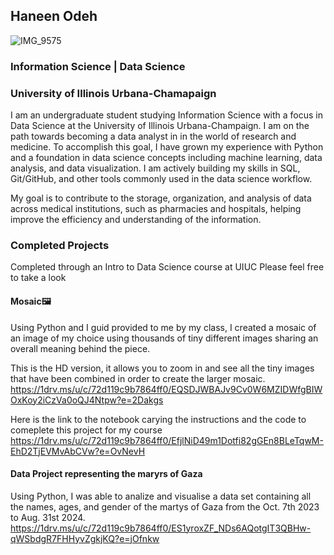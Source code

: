 ## Haneen Odeh
![IMG_9575](https://github.com/user-attachments/assets/e38dae15-bbb9-407b-92c6-14abf4c01c98)

### Information Science | Data Science
### University of Illinois Urbana-Chamapaign


I am an undergraduate student studying Information Science with a focus in Data Science at the University of Illinois Urbana-Champaign. I am on the path towards becoming a data analyst in in the world of research and medicine. To accomplish this goal, I have grown my experience with Python and a foundation in data science concepts including machine learning, data analysis, and data visualization. I am actively building my skills in SQL, Git/GitHub, and other tools commonly used in the data science workflow.

My goal is to contribute to the storage, organization, and analysis of data across medical institutions, such as pharmacies and hospitals, helping improve the efficiency and understanding of the information.

### Completed Projects
Completed through an Intro to Data Science course at UIUC
Please feel free to take a look

#### Mosaic🖼️

Using Python and I guid provided to me by my class, I created a mosaic of an image of my choice using thousands of tiny different images sharing an overall meaning behind the piece. 

This is the HD version, it allows you to zoom in and see all the tiny images that have been combined in order to create the larger mosaic.
https://1drv.ms/u/c/72d119c9b7864ff0/EQSDJWBAJv9Cv0W6MZIDWfgBIWOxKoy2iCzVa0oQJ4Ntpw?e=2Dakgs

Here is the link to the notebook carying the instructions and the code to comeplete this project for my course
https://1drv.ms/u/c/72d119c9b7864ff0/EfjlNiD49m1Dotfi82gGEn8BLeTqwM-EhD2TjEVMvAbCVw?e=OvNevH


#### Data Project representing the maryrs of Gaza 

Using Python, I was able to analize and visualise a data set containing all the names, ages, and gender of the martys of Gaza from the Oct. 7th 2023 to Aug. 31st 2024. 
https://1drv.ms/u/c/72d119c9b7864ff0/ES1yroxZF_NDs6AQotgIT3QBHw-qWSbdgR7FHHyvZgkjKQ?e=jOfnkw
